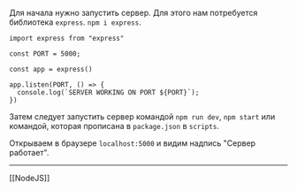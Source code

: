 Для начала нужно запустить сервер. Для этого нам потребуется библиотека `express`.
`npm i express`.

```
import express from "express"

const PORT = 5000;

const app = express()

app.listen(PORT, () => {
  console.log(`SERVER WORKING ON PORT ${PORT}`);
})
```

Затем следует запустить сервер командой `npm run dev`, `npm start` или командой, которая прописана в `package.json` в `scripts`.

Открываем в браузере `localhost:5000` и видим надпись "Сервер работает".

---
[[NodeJS]]